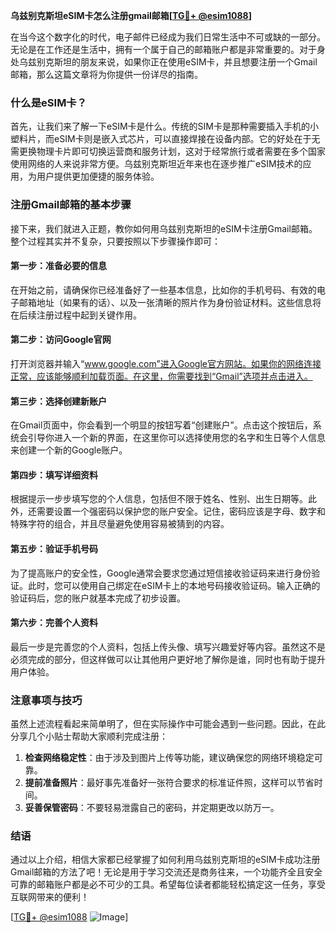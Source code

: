 **乌兹别克斯坦eSIM卡怎么注册gmail邮箱[[TG💪+ @esim1088](https://t.me/s/esim1088)]**

在当今这个数字化的时代，电子邮件已经成为我们日常生活中不可或缺的一部分。无论是在工作还是生活中，拥有一个属于自己的邮箱账户都是非常重要的。对于身处乌兹别克斯坦的朋友来说，如果你正在使用eSIM卡，并且想要注册一个Gmail邮箱，那么这篇文章将为你提供一份详尽的指南。

### 什么是eSIM卡？

首先，让我们来了解一下eSIM卡是什么。传统的SIM卡是那种需要插入手机的小塑料片，而eSIM卡则是嵌入式芯片，可以直接焊接在设备内部。它的好处在于无需更换物理卡片即可切换运营商和服务计划，这对于经常旅行或者需要在多个国家使用网络的人来说非常方便。乌兹别克斯坦近年来也在逐步推广eSIM技术的应用，为用户提供更加便捷的服务体验。

### 注册Gmail邮箱的基本步骤

接下来，我们就进入正题，教你如何用乌兹别克斯坦的eSIM卡注册Gmail邮箱。整个过程其实并不复杂，只要按照以下步骤操作即可：

#### 第一步：准备必要的信息

在开始之前，请确保你已经准备好了一些基本信息，比如你的手机号码、有效的电子邮箱地址（如果有的话）、以及一张清晰的照片作为身份验证材料。这些信息将在后续注册过程中起到关键作用。

#### 第二步：访问Google官网

打开浏览器并输入“www.google.com”进入Google官方网站。如果你的网络连接正常，应该能够顺利加载页面。在这里，你需要找到“Gmail”选项并点击进入。

#### 第三步：选择创建新账户

在Gmail页面中，你会看到一个明显的按钮写着“创建账户”。点击这个按钮后，系统会引导你进入一个新的界面，在这里你可以选择使用您的名字和生日等个人信息来创建一个新的Google账户。

#### 第四步：填写详细资料

根据提示一步步填写您的个人信息，包括但不限于姓名、性别、出生日期等。此外，还需要设置一个强密码以保护您的账户安全。记住，密码应该是字母、数字和特殊字符的组合，并且尽量避免使用容易被猜到的内容。

#### 第五步：验证手机号码

为了提高账户的安全性，Google通常会要求您通过短信接收验证码来进行身份验证。此时，您可以使用自己绑定在eSIM卡上的本地号码接收验证码。输入正确的验证码后，您的账户就基本完成了初步设置。

#### 第六步：完善个人资料

最后一步是完善您的个人资料，包括上传头像、填写兴趣爱好等内容。虽然这不是必须完成的部分，但这样做可以让其他用户更好地了解你是谁，同时也有助于提升用户体验。

### 注意事项与技巧

虽然上述流程看起来简单明了，但在实际操作中可能会遇到一些问题。因此，在此分享几个小贴士帮助大家顺利完成注册：

1. **检查网络稳定性**：由于涉及到图片上传等功能，建议确保您的网络环境稳定可靠。
2. **提前准备照片**：最好事先准备好一张符合要求的标准证件照，这样可以节省时间。
3. **妥善保管密码**：不要轻易泄露自己的密码，并定期更改以防万一。

### 结语

通过以上介绍，相信大家都已经掌握了如何利用乌兹别克斯坦的eSIM卡成功注册Gmail邮箱的方法了吧！无论是用于学习交流还是商务往来，一个功能齐全且安全可靠的邮箱账户都是必不可少的工具。希望每位读者都能轻松搞定这一任务，享受互联网带来的便利！

[[TG💪+ @esim1088](https://t.me/s/esim1088) ![Image](https://i.postimg.cc/4NQfJmqS/Snipaste-2025-05-13-00-14-12.png)]